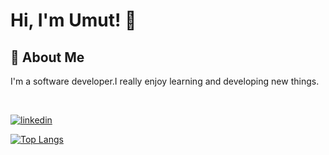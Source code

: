 # Hi, I'm Umut! 👋

## 🚀 About Me
I'm a software developer.I really enjoy learning and developing new things.

<br>

[![linkedin](https://img.shields.io/badge/linkedin-0A66C2?style=for-the-badge&logo=linkedin&logoColor=white)](https://www.linkedin.com/in/umut-cakmak1/)


[![Top Langs](https://github-readme-stats.vercel.app/api/top-langs/?username=CUmut)](https://github.com/anuraghazra/github-readme-stats)

